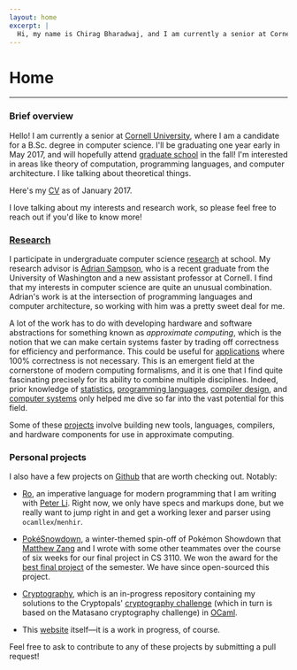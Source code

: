 ```yaml
---
layout: home
excerpt: |
  Hi, my name is Chirag Bharadwaj, and I am currently a senior at Cornell University. I am a candidate for a B.Sc. degree in computer science, and I will be graduating in May 2017—one year early. With luck, I will be attending a graduate program in the fall. I am interested in the intersection of programming languages and computer architecture.
---
```


# Home

----

### Brief overview

Hello! I am currently a senior at [Cornell University][cornell-cs], where I am a
candidate for a B.Sc. degree in computer science. I'll be graduating one year
early in May 2017, and will hopefully attend [graduate school][grad] in the fall!
I'm interested in areas like theory of computation, programming languages, and
computer architecture. I like talking about theoretical things.

Here's my [CV][] as of January 2017.

I love talking about my interests and research work, so please feel free to reach
out if you'd like to know more!

### [Research][]

I participate in undergraduate computer science [research][pl-research] at school.
My research advisor is [Adrian Sampson][adrian], who is a recent graduate from the
University of Washington and a new assistant professor at Cornell. I find that
my interests in computer science are quite an unusual combination. Adrian's work
is at the intersection of programming languages and computer architecture, so
working with him was a pretty sweet deal for me.

A lot of the work has to do with developing hardware and software abstractions
for something known as *approximate computing*, which is the notion that we can
make certain systems faster by trading off correctness for efficiency and
performance. This could be useful for [applications][] where 100% correctness is
not necessary. This is an emergent field at the cornerstone of modern computing
formalisms, and it is one that I find quite fascinating precisely for its ability
to combine multiple disciplines. Indeed, prior knowledge of [statistics][],
[programming languages][pl], [compiler design][compilers], and
[computer systems][systems] only helped me dive so far into the vast potential
for this field.

Some of these [projects][research] involve building new tools, languages, compilers,
and hardware components for use in approximate computing.

### Personal projects

I also have a few projects on [Github][] that are worth checking out. Notably:

  * [Ro][], an imperative language for modern programming that I am writing with
    [Peter Li][peter]. Right now, we only have specs and markups done, but we
    really want to jump right in and get a working lexer and parser using
    `ocamllex`/`menhir`.

  * [PokéSnowdown][poke], a winter-themed spin-off of Pokémon Showdown that
    [Matthew Zang][zang] and I wrote with some other teammates over the course of
    six weeks for our final project in CS 3110. We won the award for the
    [best final project][hall-fame] of the semester. We have since open-sourced
    this project.

  * [Cryptography][crypto], which is an in-progress repository containing my
    solutions to the Cryptopals' [cryptography challenge][pals] (which in turn
    is based on the Matasano cryptography challenge) in [OCaml][].
    
  * This [website][site] itself—it is a work in progress, of course.

Feel free to ask to contribute to any of these projects by submitting a pull request!

[cornell-cs]:    http://www.cs.cornell.edu
[grad]:          http://matt.might.net/articles/phd-school-in-pictures
[cv]:            {{site.base}}/cv

[research]:      {{site.base}}/research

[pl-research]:   http://www.cs.cornell.edu/research/lang
[adrian]:        http://www.cs.cornell.edu/~asampson
[dissertation]:  http://www.cs.cornell.edu/~asampson/media/dissertation.pdf
[applications]:  http://adriansampson.net/doc/ppl.html
[statistics]:    http://www.cs.cornell.edu/~asampson/blog/statsmistakes.html
[pl]:            http://www.cs.cornell.edu/courses/cs6110/2016sp
[compilers]:     http://www.cs.cornell.edu/courses/cs4120/2016sp
[systems]:       http://www.cs.cornell.edu/courses/cs3410/2015sp

[github]:    {{site.github}}
[ro]:        https://github.com/chiragbharadwaj/ro
[poke]:      https://github.com/maZang/PokeSnowdown
[hall-fame]: http://www.cs.cornell.edu/Courses/cs3110/archive/tournaments.html#fa2015
[crypto]:    https://github.com/chiragbharadwaj/Cryptography
[pals]:      http://cryptopals.com
[ocaml]:     http://www.ocaml.org
[peter]:     https://www.linkedin.com/in/peteli3
[zang]:      https://www.linkedin.com/in/msz45
[site]:      {{site.base}}/